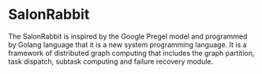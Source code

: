 # SalonRabbit
The SalonRabbit is inspired by the Google Pregel model and programmed by Golang language that it is a new system programming language. It is a framework of distributed graph computing that includes the graph partition, task dispatch, subtask computing and failure recovery module. 
